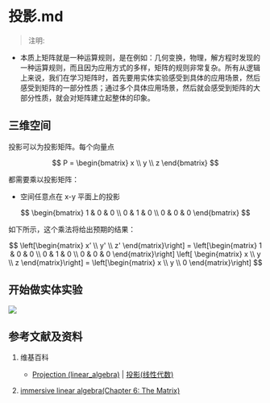 # 投影.md

> 注明:
>  
- 本质上矩阵就是一种运算规则，是在例如：几何变换，物理，解方程时发现的一种运算规则，而且因为应用方式的多样，矩阵的规则非常复杂。所有从逻辑上来说，我们在学习矩阵时，首先要用实体实验感受到具体的应用场景，然后感受到矩阵的一部分性质；通过多个具体应用场景，然后就会感受到矩阵的大部分性质，就会对矩阵建立起整体的印象。

## 三维空间

投影可以为投影矩阵。每个向量点

$$
P =
\begin{bmatrix}
	x \\ y \\ z
\end{bmatrix}
$$

都需要乘以投影矩阵：

- 空间任意点在 x-y 平面上的投影

$$
\begin{bmatrix}
	1 & 0 & 0 \\
	0 & 1 & 0 \\
	0 & 0 & 0
\end{bmatrix}
$$

如下所示，这个乘法将给出预期的结果：

$$
\left[\begin{matrix}
	x’ \\
	y' \\
	z' 
  \end{matrix}\right]
    = 
  \left[\begin{matrix}
	1 & 0 & 0 \\
	0 & 1 & 0 \\
	0 & 0 & 0
  \end{matrix}\right]
  \left[ \begin{matrix}
	x \\
	y \\
	z  
  \end{matrix}\right]
	= 
\left[\begin{matrix}
	x \\
	y \\
	0 
\end{matrix}\right]
$$

## 开始做实体实验

![](/images/线性代数/矩阵/变换矩阵/投影/1a1.jpg)

## 参考文献及资料

1. 维基百科
	- [Projection (linear_algebra)](https://en.wikipedia.org/wiki/Projection_(linear_algebra)) | [投影(线性代数)](https://zh.wikipedia.org/wiki/投影_(线性代数))
   
2. [immersive linear algebra(Chapter 6: The Matrix)](http://immersivemath.com/ila/ch06_matrices/ch06.html)